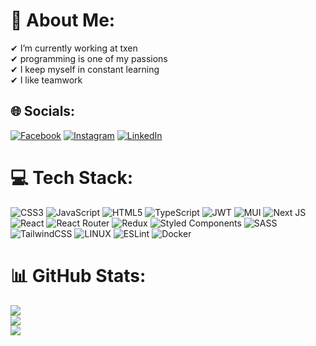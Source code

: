# 💫 About Me:
✔ I’m currently working at txen<br>✔ programming is one of my passions<br>✔ I keep myself in constant learning<br>✔ I like teamwork


## 🌐 Socials:
[![Facebook](https://img.shields.io/badge/Facebook-%231877F2.svg?logo=Facebook&logoColor=white)](https://facebook.com/victormanuel.monsalvemartinez) [![Instagram](https://img.shields.io/badge/Instagram-%23E4405F.svg?logo=Instagram&logoColor=white)](https://instagram.com/victormonza1999) [![LinkedIn](https://img.shields.io/badge/LinkedIn-%230077B5.svg?logo=linkedin&logoColor=white)](https://linkedin.com/in/victormonsalve) 

# 💻 Tech Stack:
![CSS3](https://img.shields.io/badge/css3-%231572B6.svg?style=for-the-badge&logo=css3&logoColor=white) ![JavaScript](https://img.shields.io/badge/javascript-%23323330.svg?style=for-the-badge&logo=javascript&logoColor=%23F7DF1E) ![HTML5](https://img.shields.io/badge/html5-%23E34F26.svg?style=for-the-badge&logo=html5&logoColor=white) ![TypeScript](https://img.shields.io/badge/typescript-%23007ACC.svg?style=for-the-badge&logo=typescript&logoColor=white) ![JWT](https://img.shields.io/badge/JWT-black?style=for-the-badge&logo=JSON%20web%20tokens) ![MUI](https://img.shields.io/badge/MUI-%230081CB.svg?style=for-the-badge&logo=material-ui&logoColor=white) ![Next JS](https://img.shields.io/badge/Next-black?style=for-the-badge&logo=next.js&logoColor=white) ![React](https://img.shields.io/badge/react-%2320232a.svg?style=for-the-badge&logo=react&logoColor=%2361DAFB) ![React Router](https://img.shields.io/badge/React_Router-CA4245?style=for-the-badge&logo=react-router&logoColor=white) ![Redux](https://img.shields.io/badge/redux-%23593d88.svg?style=for-the-badge&logo=redux&logoColor=white) ![Styled Components](https://img.shields.io/badge/styled--components-DB7093?style=for-the-badge&logo=styled-components&logoColor=white) ![SASS](https://img.shields.io/badge/SASS-hotpink.svg?style=for-the-badge&logo=SASS&logoColor=white) ![TailwindCSS](https://img.shields.io/badge/tailwindcss-%2338B2AC.svg?style=for-the-badge&logo=tailwind-css&logoColor=white) ![LINUX](https://img.shields.io/badge/Linux-FCC624?style=for-the-badge&logo=linux&logoColor=black) ![ESLint](https://img.shields.io/badge/ESLint-4B3263?style=for-the-badge&logo=eslint&logoColor=white) ![Docker](https://img.shields.io/badge/docker-%230db7ed.svg?style=for-the-badge&logo=docker&logoColor=white)
# 📊 GitHub Stats:
![](https://github-readme-stats.vercel.app/api?username=victrokM&theme=shades-of-purple&hide_border=true&include_all_commits=false&count_private=true)<br/>
![](https://github-readme-streak-stats.herokuapp.com/?user=victrokM&theme=shades-of-purple&hide_border=true)<br/>
![](https://github-readme-stats.vercel.app/api/top-langs/?username=victrokM&theme=shades-of-purple&hide_border=true&include_all_commits=false&count_private=true&layout=compact)

<!-- Proudly created with GPRM ( https://gprm.itsvg.in ) -->
